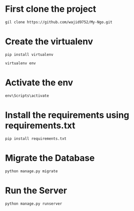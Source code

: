 # First clone the project

```
gil clone https://github.com/wajid9752/My-Ngo.git
```

# Create the virtualenv 
```
pip install virtualenv 
```

```
virtualenv env 
```

# Activate the env
```
env\Scripts\activate
```

# Install the requirements using requirements.txt
```
pip install requirements.txt
```

# Migrate the Database
```
python manage.py migrate
```

# Run the Server

```
python manage.py runserver
```

